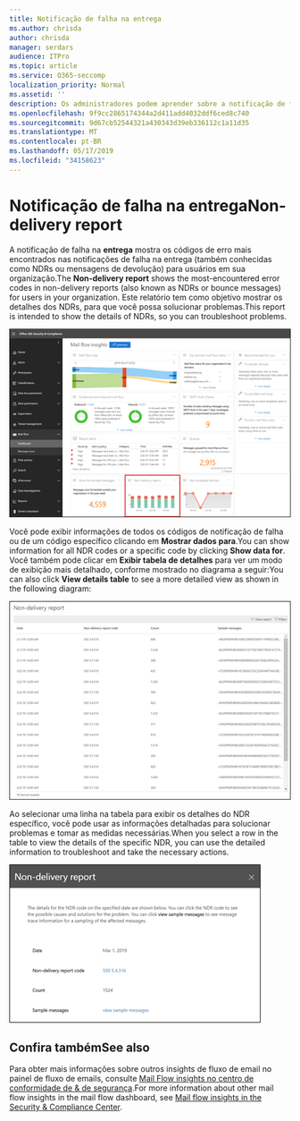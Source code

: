 ```yaml
---
title: Notificação de falha na entrega
ms.author: chrisda
author: chrisda
manager: serdars
audience: ITPro
ms.topic: article
ms.service: O365-seccomp
localization_priority: Normal
ms.assetid: ''
description: Os administradores podem aprender sobre a notificação de falha na entrega no painel de fluxo de emails no centro de conformidade do & de segurança.
ms.openlocfilehash: 9f9cc2865174344a2d411add4032ddf6ced8c740
ms.sourcegitcommit: 9d67cb52544321a430343d39eb336112c1a11d35
ms.translationtype: MT
ms.contentlocale: pt-BR
ms.lasthandoff: 05/17/2019
ms.locfileid: "34158623"
---
```

# <a name="non-delivery-report"></a><span data-ttu-id="c4afb-103">Notificação de falha na entrega</span><span class="sxs-lookup"><span data-stu-id="c4afb-103">Non-delivery report</span></span>

<span data-ttu-id="c4afb-104">A notificação de falha na **entrega** mostra os códigos de erro mais encontrados nas notificações de falha na entrega (também conhecidas como NDRs ou mensagens de devolução) para usuários em sua organização.</span><span class="sxs-lookup"><span data-stu-id="c4afb-104">The **Non-delivery report** shows the most-encountered error codes in non-delivery reports (also known as NDRs or bounce messages) for users in your organization.</span></span> <span data-ttu-id="c4afb-105">Este relatório tem como objetivo mostrar os detalhes dos NDRs, para que você possa solucionar problemas.</span><span class="sxs-lookup"><span data-stu-id="c4afb-105">This report is intended to show the details of NDRs, so you can troubleshoot problems.</span></span>

![A notificação de falha na entrega no painel de fluxo de emails no centro de conformidade do & de segurança](media/non-delivery-report-selected.png)

<span data-ttu-id="c4afb-107">Você pode exibir informações de todos os códigos de notificação de falha ou de um código específico clicando em **Mostrar dados para**.</span><span class="sxs-lookup"><span data-stu-id="c4afb-107">You can show information for all NDR codes or a specific code by clicking **Show data for**.</span></span> <span data-ttu-id="c4afb-108">Você também pode clicar em **Exibir tabela de detalhes** para ver um modo de exibição mais detalhado, conforme mostrado no diagrama a seguir:</span><span class="sxs-lookup"><span data-stu-id="c4afb-108">You can also click **View details table** to see a more detailed view as shown in the following diagram:</span></span>

![Exibir tabela de detalhes na notificação de falha na entrega](media/non-delivery-report-view-details-table.png)

<span data-ttu-id="c4afb-110">Ao selecionar uma linha na tabela para exibir os detalhes do NDR específico, você pode usar as informações detalhadas para solucionar problemas e tomar as medidas necessárias.</span><span class="sxs-lookup"><span data-stu-id="c4afb-110">When you select a row in the table to view the details of the specific NDR, you can use the detailed information to troubleshoot and take the necessary actions.</span></span>

![Selecionar uma linha na tabela de detalhes na notificação de falha na entrega](media/non-delivery-report-details-table-select-row.png)

## <a name="see-also"></a><span data-ttu-id="c4afb-112">Confira também</span><span class="sxs-lookup"><span data-stu-id="c4afb-112">See also</span></span>

<span data-ttu-id="c4afb-113">Para obter mais informações sobre outros insights de fluxo de email no painel de fluxo de emails, consulte [Mail Flow insights no centro de conformidade de & de segurança](mail-flow-insights-v2.md).</span><span class="sxs-lookup"><span data-stu-id="c4afb-113">For more information about other mail flow insights in the mail flow dashboard, see [Mail flow insights in the Security & Compliance Center](mail-flow-insights-v2.md).</span></span>
